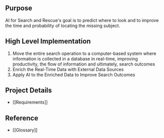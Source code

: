 ## Purpose

AI for Search and Rescue's goal is to predict where to look and to improve the time and probability of locating the missing subject.

## High Level Implementation

1. Move the entire search operation to a computer-based system where information is collected in a database in real-time, improving productivity, the flow of information and ultimately, search outcomes
2. Enrich the Real-Time Data with External Data Sources
3. Apply AI to the Enriched Data to Improve Search Outcomes


## Project Details
- [[Requirements]]

## Reference
- [[Glossary]]